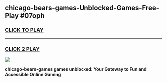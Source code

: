
## chicago-bears-games-Unblocked-Games-Free-Play #07oph
<h3>
<a href="https://us.freeplayer.one?title=chicago-bears-games&ref=9M">CLICK TO PLAY</a></h3>
<hr>

<h3>
<a href="https://us.freeplayer.one?title=chicago-bears-games&ref=9M">CLICK 2 PLAY</a>
  
</h3>

<a href="https://us.freeplayer.one?title=chicago-bears-games&ref=9M"><img src="https://clearcache.store/games.png"></a>


**chicago-bears-games games unblocked: Your Gateway to Fun and Accessible Online Gaming**
